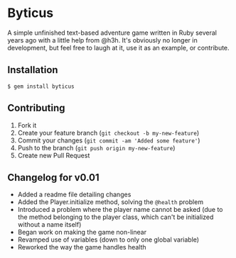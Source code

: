 # Byticus

A simple unfinished text-based adventure game written in Ruby several years ago with a little help from @h3h. It's obviously no longer in development, but feel free to laugh at it, use it as an example, or contribute.

## Installation

    $ gem install byticus

## Contributing

1. Fork it
2. Create your feature branch (`git checkout -b my-new-feature`)
3. Commit your changes (`git commit -am 'Added some feature'`)
4. Push to the branch (`git push origin my-new-feature`)
5. Create new Pull Request

## Changelog for v0.01
* Added a readme file detailing changes
* Added the Player.initialize method, solving the `@health` problem
* Introduced a problem where the player name cannot be asked (due to the method belonging to the player class, which can't be initialized without a name itself)
* Began work on making the game non-linear
* Revamped use of variables (down to only one global variable)
* Reworked the way the game handles health

